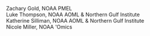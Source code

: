 Zachary Gold, NOAA PMEL  
Luke Thompson, NOAA AOML & Northern Gulf Institute  
Katherine Silliman, NOAA AOML & Northern Gulf Institute  
Nicole Miller, NOAA 'Omics 